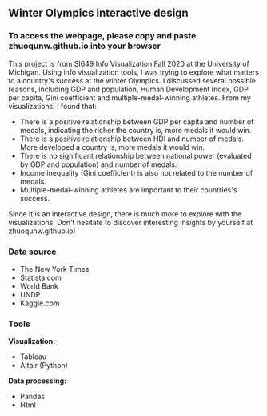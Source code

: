 ## Winter Olympics interactive design
### To access the webpage, please copy and paste zhuoqunw.github.io into your browser

This project is from SI649 Info Visualization Fall 2020 at the University of Michigan. Using info visualization tools, I was trying to explore what matters to a country's success at the winter Olympics. I discussed several possible reasons, including GDP and population, Human Development Index, GDP per capita, Gini coefficient and multiple-medal-winning athletes. From my visualizations, I found that:
* There is a positive relationship between GDP per capita and number of medals, indicating the richer the country is, more medals it would win.
* There is a positive relationship between HDI and number of medals. More developed a country is, more medals it would win. 
* There is no significant relationship between national power (evaluated by GDP and population) and number of medals. 
* Income inequality (Gini coefficient) is also not related to the number of medals. 
* Multiple-medal-winning athletes are important to their countries's success. 

Since it is an interactive design, there is much more to explore with the visualizations! Don't hesitate to discover interesting insights by yourself at zhuoqunw.github.io!

### Data source

* The New York Times
* Statista.com
* World Bank
* UNDP
* Kaggle.com

### Tools

**Visualization:**
* Tableau
* Altair (Python)  

**Data processing:**
* Pandas
* Html
